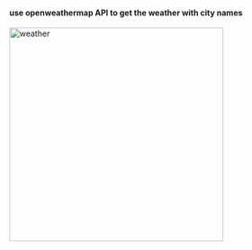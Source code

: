 #### use openweathermap API to get the weather with city names

<img width="380" alt="weather" src="https://user-images.githubusercontent.com/20292261/37221159-9275b434-238e-11e8-9f43-4bbcb751ae08.png">
